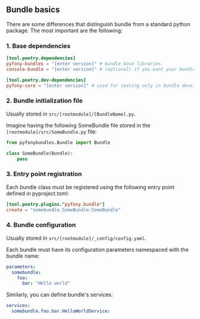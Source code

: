 ## Bundle basics

There are some differences that distinguish bundle from a standard python package. The most important are the following:

### 1. Base dependencies

```toml
[tool.poetry.dependencies]
pyfony-bundles = "[enter version]" # bundle base libraries
console-bundle = "[enter version]" # (optional) if you want your bundle to be able to define console commands

[tool.poetry.dev-dependencies]
pyfony-core = "[enter version]" # used for testing only in bundle development
```

### 2. Bundle initialization file

Usually stored in `src/[rootmodule]/[BundleName].py`.

Imagine having the following SomeBundle file stored in the `[rootmodule]/src/SomeBundle.py` file:

```python
from pyfonybundles.Bundle import Bundle

class SomeBundle(Bundle):
    pass
```

### 3. Entry point registration

Each bundle class must be registered using the following entry point defined in pyproject.toml:

```toml
[tool.poetry.plugins."pyfony.bundle"]
create = "somebundle.SomeBundle:SomeBundle"
```

### 4. Bundle configuration

Usually stored in `src/[rootmodule]/_config/config.yaml`.

Each bundle must have its configuration parameters namespaced with the bundle name:

```yaml
parameters:
  somebundle:
    foo:
      bar: "Hello world"
```

Similarly, you can define bundle's services:

```yaml
services:
  somebundle.foo.bar.HelloWorldService:
```
